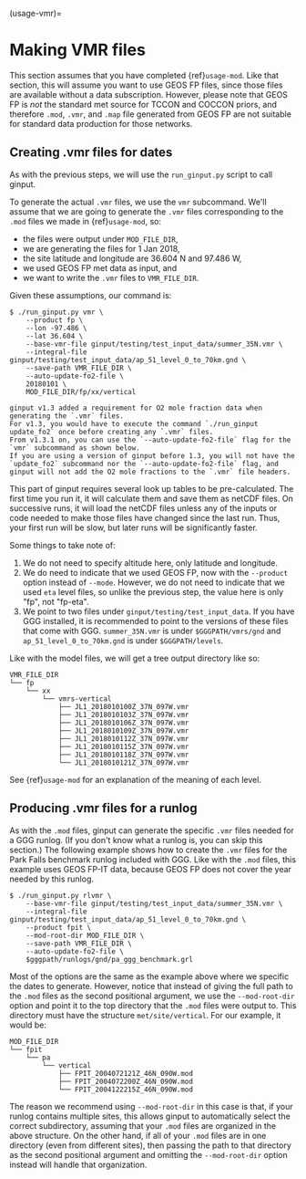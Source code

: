 (usage-vmr)=
# Making VMR files

This section assumes that you have completed {ref}`usage-mod`.
Like that section, this will assume you want to use GEOS FP files, since those files are available without a data subscription.
However, please note that GEOS FP is _not_ the standard met source for TCCON and COCCON priors, and therefore `.mod`, `.vmr`, and `.map` file generated from GEOS FP are not suitable for standard data production for those networks.

## Creating .vmr files for dates

As with the previous steps, we will use the `run_ginput.py` script to call ginput.

To generate the actual `.vmr` files, we use the `vmr` subcommand.
We'll assume that we are going to generate the `.vmr` files corresponding to the `.mod` files we made in {ref}`usage-mod`, so:

- the files were output under `MOD_FILE_DIR`,
- we are generating the files for 1 Jan 2018,
- the site latitude and longitude are 36.604 N and 97.486 W,
- we used GEOS FP met data as input, and 
- we want to write the `.vmr` files to `VMR_FILE_DIR`.

Given these assumptions, our command is:

```
$ ./run_ginput.py vmr \
    --product fp \
    --lon -97.486 \
    --lat 36.604 \
    --base-vmr-file ginput/testing/test_input_data/summer_35N.vmr \
    --integral-file ginput/testing/test_input_data/ap_51_level_0_to_70km.gnd \
    --save-path VMR_FILE_DIR \
    --auto-update-fo2-file \
    20180101 \
    MOD_FILE_DIR/fp/xx/vertical
```

```{note}
ginput v1.3 added a requirement for O2 mole fraction data when generating the `.vmr` files.
For v1.3, you would have to execute the command `./run_ginput update_fo2` once before creating any `.vmr` files.
From v1.3.1 on, you can use the `--auto-update-fo2-file` flag for the `vmr` subcommand as shown below.
If you are using a version of ginput before 1.3, you will not have the `update_fo2` subcommand nor the `--auto-update-fo2-file` flag, and ginput will not add the O2 mole fractions to the `.vmr` file headers.
```

This part of ginput requires several look up tables to be pre-calculated.
The first time you run it, it will calculate them and save them as netCDF files.
On successive runs, it will load the netCDF files unless any of the inputs or code needed to make those files have changed since the last run.
Thus, your first run will be slow, but later runs will be significantly faster.

Some things to take note of:

1. We do not need to specify altitude here, only latitude and longitude.
2. We do need to indicate that we used GEOS FP, now with the `--product` option instead of `--mode`. However, we do not need to indicate that we used `eta` level files, so unlike the previous step, the value here is only "fp", not "fp-eta".
3. We point to two files under `ginput/testing/test_input_data`. If you have GGG installed, it is recommended to point to the versions of these files that come with GGG. `summer_35N.vmr` is under `$GGGPATH/vmrs/gnd` and `ap_51_level_0_to_70km.gnd` is under `$GGGPATH/levels`.

Like with the model files, we will get a tree output directory like so:

```
VMR_FILE_DIR
└── fp
    └── xx
        └── vmrs-vertical
            ├── JL1_2018010100Z_37N_097W.vmr
            ├── JL1_2018010103Z_37N_097W.vmr
            ├── JL1_2018010106Z_37N_097W.vmr
            ├── JL1_2018010109Z_37N_097W.vmr
            ├── JL1_2018010112Z_37N_097W.vmr
            ├── JL1_2018010115Z_37N_097W.vmr
            ├── JL1_2018010118Z_37N_097W.vmr
            └── JL1_2018010121Z_37N_097W.vmr
```

See {ref}`usage-mod` for an explanation of the meaning of each level.

## Producing .vmr files for a runlog

As with the `.mod` files, ginput can generate the specific `.vmr` files needed for a GGG runlog.
(If you don't know what a runlog is, you can skip this section.)
The following example shows how to create the `.vmr` files for the Park Falls benchmark runlog included with GGG.
Like with the `.mod` files, this example uses GEOS FP-IT data, because GEOS FP does not cover the year needed by this runlog.

```
$ ./run_ginput.py rlvmr \
    --base-vmr-file ginput/testing/test_input_data/summer_35N.vmr \
    --integral-file ginput/testing/test_input_data/ap_51_level_0_to_70km.gnd \
    --product fpit \
    --mod-root-dir MOD_FILE_DIR \
    --save-path VMR_FILE_DIR \
    --auto-update-fo2-file \
    $gggpath/runlogs/gnd/pa_ggg_benchmark.grl
```

Most of the options are the same as the example above where we specific the dates to generate.
However, notice that instead of giving the full path to the `.mod` files as the second positional argument, we use the `--mod-root-dir` option and point it to the top directory that the `.mod` files were output to.
This directory must have the structure `met/site/vertical`.
For our example, it would be:

```
MOD_FILE_DIR
└── fpit
    └── pa
        └── vertical
            ├── FPIT_2004072121Z_46N_090W.mod
            ├── FPIT_2004072200Z_46N_090W.mod
            └── FPIT_2004122215Z_46N_090W.mod
```

The reason we recommend using `--mod-root-dir` in this case is that, if your runlog contains multiple sites, this allows ginput to automatically select the correct subdirectory, assuming that your `.mod` files are organized in the above structure.
On the other hand, if all of your `.mod` files are in one directory (even from different sites), then passing the path to that directory as the second positional argument and omitting the `--mod-root-dir` option instead will handle that organization.
